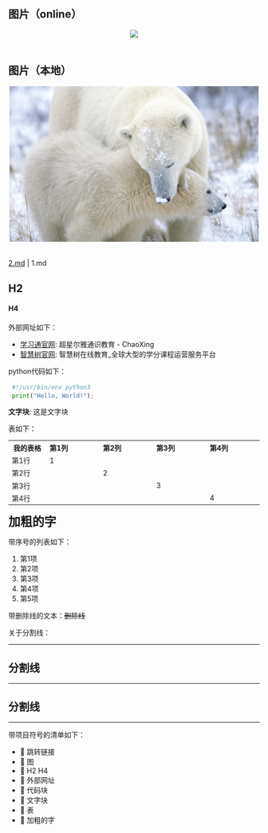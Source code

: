 ## 图片（online）
<div align="center">
  <img src="https://tse1-mm.cn.bing.net/th/id/R-C.cb1f4f6f263ec86bb8f8ebf5564c1fa8?rik=NE2Eyr%2frVWfQbQ&riu=http%3a%2f%2fwww.dnzhuti.com%2fuploads%2fallimg%2f160524%2f95-160524164P7.jpg&ehk=XUKuSTrFUQSULiVryJgkCy2i%2fZEcR4ET3afFYINV3xg%3d&risl=&pid=ImgRaw&r=0" width="500"/>  
  <div>&nbsp;</div>
</div>

## 图片（本地）

<div align="center">
  <img src="imgs\R-C.jpg" width="500"/>  
  <div>&nbsp;</div>
</div>

[2.md](2.md) | 1.md

## H2

#### H4

外部网址如下：

- [学习通官网](http://www.chaoxing.com/): 超星尔雅通识教育 - ChaoXing
- [智慧树官网](https://www.zhihuishu.com/): 智慧树在线教育_全球大型的学分课程运营服务平台

python代码如下：

   ```python
    #!/usr/bin/env python3
    print("Hello, World!");
   ```

**文字块**: 这是文字块


表如下：

<table class="docutils">
  <tbody>
    <tr>
      <th width="78"> 我的表格 </th>
      <th valign="bottom" align="left" width="120">第1列</th>
      <th valign="bottom" align="left" width="120">第2列</th>
      <th valign="bottom" align="left" width="120">第3列</th>
      <th valign="bottom" align="left" width="120">第4列</th>
    </tr>
    <tr>
      <td align="left">第1行</td>
      <td align="left"> 1</td>
      <td align="left"> </td>
      <td align="left"></td>
      <td align="left"></td>
    </tr>
    <tr>
      <td align="left">第2行</td>
      <td align="left"></td>
      <td align="left">2 </td>
      <td align="left"> </td>
      <td align="left"> </td>
    </tr>
    <tr>
      <td align="left">第3行</td>
      <td align="left"></td>
      <td align="left"> </td>
      <td align="left"> 3</td>
      <td align="left"> </td>
    </tr>
    <tr>
      <td align="left">第4行</td>
      <td align="left"></td>
      <td align="left"> </td>
      <td align="left"> </td>
      <td align="left">4 </td>
    </tr>
  </tbody>
</table>

<b><font size="5">加粗的字</font></b>

带序号的列表如下：
1. 第1项
2. 第2项
3. 第3项
4. 第4项
5. 第5项

带删除线的文本：~~删除线~~


关于分割线：
***
分割线
---
***
分割线
---
***

带项目符号的清单如下：

- 📢 跳转链接
- 📢 图
- 📢 H2 H4
- 📢 外部网址
- 📢 代码块
- 📢 文字块
- 📢 表
- 📢 加粗的字
